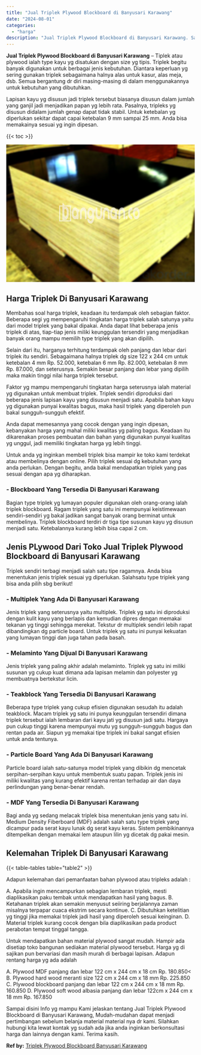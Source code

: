 ```yaml
---
title: "Jual Triplek Plywood Blockboard di Banyusari Karawang"
date: "2024-08-01"
categories: 
  - "harga"
description: "Jual Triplek Plywood Blockboard di Banyusari Karawang. Sampai disini Info yg mampu Kami jelaskan tentang Jual Triplek Plywood Blockboard di Banyusari Karawan..."
---
```


**Jual Triplek Plywood Blockboard di Banyusari Karawang** – Tiplek atau plywood ialah type kayu yg disatukan dengan size yg tipis. Triplek begitu banyak digunakan untuk berbagai jenis kebutuhan. Diantara keperluan yg sering gunakan triplek sebagaimana halnya alas untuk kasur, alas meja, dsb. Semua bergantung dr diri masing-masing di dalam menggunakannya untuk kebutuhan yang dibutuhkan.

Lapisan kayu yg disusun jadi triplek tersebut biasanya disusun dalam jumlah yang ganjil jadi menjadikan papan yg lebih rata. Pasalnya, tripleks yg disusun didalam jumlah genap dapat tidak stabil. Untuk ketebalan yg diperlukan sekitar dapat capai ketebalan 9 mm sampai 25 mm. Anda bisa memakainya sesuai yg ingin dipesan.

{{< toc >}}

![Jual Triplek Plywood Blockboard di Banyusari Karawang](/images/jual-triplek-murah-14.png)

## Harga Triplek Di Banyusari Karawang

Membahas soal harga triplek, keadaan itu terdampak oleh sebagian faktor. Beberapa segi yg mempengaruhi tingkatan harga triplek salah satunya yaitu dari model triplek yang bakal dipakai. Anda dapat lihat beberapa jenis triplek di atas, tiap-tiap jenis miliki keunggulan tersendiri yang menjadikan banyak orang mampu memilih type triplek yang akan dipilih.

Selain dari itu, harganya terhitung terdampak oleh panjang dan lebar dari triplek itu sendiri. Sebagaimana halnya triplek dg size 122 x 244 cm untuk ketebalan 4 mm Rp. 52.000, ketebalan 6 mm Rp. 82.000, ketebalan 8 mm Rp. 87.000, dan seterusnya. Semakin besar panjang dan lebar yang dipilih maka makin tinggi nilai harga triplek tersebut.

Faktor yg mampu mempengaruhi tingkatan harga seterusnya ialah material yg digunakan untuk membuat triplek. Triplek sendiri diproduksi dari beberapa jenis lapisan kayu yang disusun menjadi satu. Apabila bahan kayu yg digunakan punyai kwalitas bagus, maka hasil triplek yang diperoleh pun bakal sungguh-sungguh efektif.

Anda dapat memesannya yang cocok dengan yang ingin dipesan, kebanyakan harga yang mahal miliki kwalitas yg paling bagus. Keadaan itu dikarenakan proses pembuatan dan bahan yang digunakan punyai kualitas yg unggul, jadi memiliki tingkatan harga yg lebih tinggi.

Untuk anda yg inginkan membeli triplek bisa mampir ke toko kami terdekat atau membelinya dengan online. Pilih triplek sesuai dg kebutuhan yang anda perlukan. Dengan begitu, anda bakal mendapatkan triplek yang pas sesuai dengan apa yg diharapkan.

### \- Blockboard Yang Tersedia Di Banyusari Karawang

Bagian type triplek yg lumayan populer digunakan oleh orang-orang ialah triplek blockboard. Ragam triplek yang satu ini mempunyai keistimewaan sendiri-sendiri yg bakal jadikan sangat banyak orang berminat untuk membelinya. Triplek blockboard terdiri dr tiga tipe susunan kayu yg disusun menjadi satu. Ketebalannya kurang lebih bisa capai 2 cm.

## Jenis PLywood Dari Toko Jual Triplek Plywood Blockboard di Banyusari Karawang

Triplek sendiri terbagi menjadi salah satu tipe ragamnya. Anda bisa menentukan jenis triplek sesuai yg diperlukan. Salahsatu type triplek yang bisa anda pilih sbg berikut!

### \- Multiplek Yang Ada Di Banyusari Karawang

Jenis triplek yang seterusnya yaitu multiplek. Triplek yg satu ini diproduksi dengan kulit kayu yang berlapis dan kemudian dipres dengan memakai tekanan yg tinggi sehingga merekat. Tekstur dr multiplek sendiri lebih rapat dibandingkan dg particle board. Untuk triplek yg satu ini punyai kekuatan yang lumayan tinggi dan juga tahan pada basah.

### \- Melaminto Yang Dijual Di Banyusari Karawang

Jenis triplek yang paling akhir adalah melaminto. Triplek yg satu ini miliki susunan yg cukup kuat dimana ada lapisan melamin dan polyester yg membuatnya bertekstur licin.

### \- Teakblock Yang Tersedia Di Banyusari Karawang

Beberapa type triplek yang cukup efisien digunakan sesudah itu adalah teakblock. Macam triplek yg satu ini punya keunggulan tersendiri dimana triplek tersebut ialah lembaran dari kayu jati yg disusun jadi satu. Hargaya pun cukup tinggi karena mempunyai mutu yg sungguh-sungguh bagus dan rentan pada air. Siapun yg memakai tipe triplek ini bakal sangat efisien untuk anda tentunya.

### \- Particle Board Yang Ada Di Banyusari Karawang

Particle board ialah satu-satunya model triplek yang dibikin dg mencetak serpihan-serpihan kayu untuk membentuk suatu papan. Triplek jenis ini miliki kwalitas yang kurang efektif karena rentan terhadap air dan daya perlindungan yang benar-benar rendah.

### \- MDF Yang Tersedia Di Banyusari Karawang

Bagi anda yg sedang melacak triplek bisa menentukan jenis yang satu ini. Medium Density Fiberboard (MDF) adalah salah satu type triplek yang dicampur pada serat kayu lunak dg serat kayu keras. Sistem pembikinannya ditempelkan dengan memakai lem ataupun lilin yg dicetak dg pakai mesin.

## Kelemahan Triplek Di Banyusari Karawang

{{< table-tables table="table2" >}}

Adapun kelemahan dari pemanfaatan bahan plywood atau tripleks adalah :

A. Apabila ingin mencampurkan sebagian lembaran triplek, mesti diaplikasikan paku tembak untuk mendapatkan hasil yang bagus. B. Ketahanan triplek akan semakin menyusut seiiring berjalannya zaman misalnya terpapar cuaca ekstrim secara kontinue. C. Dibutuhkan ketelitian yg tinggi jika memakai triplek jadi hasil yang diperoleh sesuai keinginan. D. Material triplek kurang cocok dengan bila diaplikasikan pada product perabotan tempat tinggal tangga.

Untuk mendapatkan bahan material plywood sangat mudah. Hampir ada disetiap toko bangunan sediakan material plywood tersebut. Harga yg di sajikan pun bervariasi dan masih murah di berbagai lapisan. Adapun rentang harga yg ada adalah

A. Plywood MDF panjang dan lebar 122 cm x 244 cm x 18 cm Rp. 180.850< B. Plywood hard wood meranti size 122 cm x 244 cm x 18 mm Rp. 225.850 C. Plywood blockboard panjang dan lebar 122 cm x 244 cm x 18 mm Rp. 160.850 D. Plywood soft wood albasia panjang dan lebar 122cm x 244 cm x 18 mm Rp. 167.850

Sampai disini Info yg mampu Kami jelaskan tentang Jual Triplek Plywood Blockboard di Banyusari Karawang, Mudah-mudahan dapat menjadi pertimbangan sebelum belanja material material nya dr kami. Silahkan hubungi kita lewat kontak yg sudah ada jika anda inginkan berkonsultasi harga dan lainnya dengan kami. Terima kasih.

**Ref by:** [Triplek Plywood Blockboard Banyusari Karawang](https://id.wikipedia.org/wiki/Triplek)
